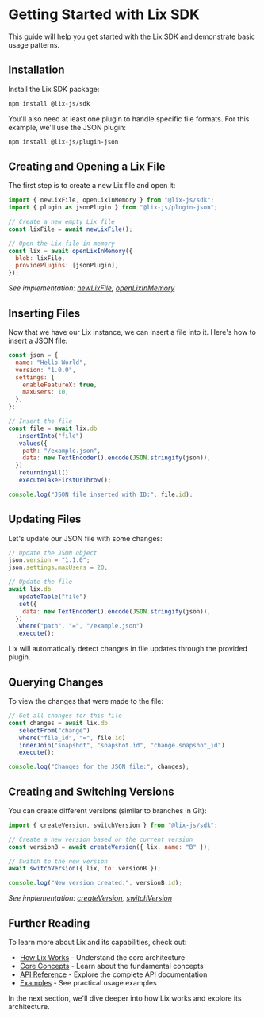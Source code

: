 # Getting Started with Lix SDK

This guide will help you get started with the Lix SDK and demonstrate basic usage patterns.

## Installation

Install the Lix SDK package:

```bash
npm install @lix-js/sdk
```

You'll also need at least one plugin to handle specific file formats. For this example, we'll use the JSON plugin:

```bash
npm install @lix-js/plugin-json
```

## Creating and Opening a Lix File

The first step is to create a new Lix file and open it:

```javascript
import { newLixFile, openLixInMemory } from "@lix-js/sdk";
import { plugin as jsonPlugin } from "@lix-js/plugin-json";

// Create a new empty Lix file
const lixFile = await newLixFile();

// Open the Lix file in memory
const lix = await openLixInMemory({
  blob: lixFile,
  providePlugins: [jsonPlugin],
});
```

*See implementation: [newLixFile](https://github.com/opral/monorepo/blob/main/packages/lix-sdk/src/lix/new-lix.ts), [openLixInMemory](https://github.com/opral/monorepo/blob/main/packages/lix-sdk/src/lix/open-lix-in-memory.ts)*

## Inserting Files

Now that we have our Lix instance, we can insert a file into it. Here's how to insert a JSON file:

```javascript
const json = {
  name: "Hello World",
  version: "1.0.0",
  settings: {
    enableFeatureX: true,
    maxUsers: 10,
  },
};

// Insert the file 
const file = await lix.db
  .insertInto("file")
  .values({
    path: "/example.json",
    data: new TextEncoder().encode(JSON.stringify(json)),
  })
  .returningAll()
  .executeTakeFirstOrThrow();

console.log("JSON file inserted with ID:", file.id);
```

## Updating Files

Let's update our JSON file with some changes:

```javascript
// Update the JSON object
json.version = "1.1.0";
json.settings.maxUsers = 20;

// Update the file
await lix.db
  .updateTable("file")
  .set({
    data: new TextEncoder().encode(JSON.stringify(json)),
  })
  .where("path", "=", "/example.json")
  .execute();
```

Lix will automatically detect changes in file updates through the provided plugin.

## Querying Changes

To view the changes that were made to the file:

```javascript
// Get all changes for this file
const changes = await lix.db
  .selectFrom("change")
  .where("file_id", "=", file.id)
  .innerJoin("snapshot", "snapshot.id", "change.snapshot_id")
  .execute();

console.log("Changes for the JSON file:", changes);
```

## Creating and Switching Versions

You can create different versions (similar to branches in Git):

```javascript
import { createVersion, switchVersion } from "@lix-js/sdk";

// Create a new version based on the current version
const versionB = await createVersion({ lix, name: "B" });

// Switch to the new version
await switchVersion({ lix, to: versionB });

console.log("New version created:", versionB.id);
```

*See implementation: [createVersion](https://github.com/opral/monorepo/blob/main/packages/lix-sdk/src/version/create-version.ts), [switchVersion](https://github.com/opral/monorepo/blob/main/packages/lix-sdk/src/version/switch-version.ts)*

## Further Reading

To learn more about Lix and its capabilities, check out:

- [How Lix Works](./how-lix-works) - Understand the core architecture
- [Core Concepts](./concepts/files) - Learn about the fundamental concepts
- [API Reference](/api/) - Explore the complete API documentation
- [Examples](/examples/) - See practical usage examples

In the next section, we'll dive deeper into how Lix works and explore its architecture.